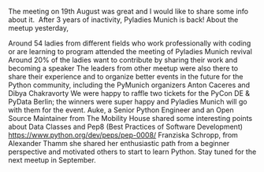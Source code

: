 The meeting on 19th August was great and I would like to share some info about it.
​
After 3 years of inactivity, Pyladies Munich is back!
About the meetup yesterday,

​Around 54 ladies from different fields who work professionally with coding or are learning to program attended the meeting of Pyladies Munich revival
Around 20% of the ladies want to contribute by sharing their work and becoming a speaker
The leaders from other meetup were also there to share their experience and to organize better events in the future for the Python community, including the PyMunich organizers Anton Caceres and Dibya Chakravorty
We were happy to raffle two tickets for the PyCon DE & PyData Berlin; the winners were super happy and Pyladies Munich will go with them for the event.
 Auke, a Senior Python Engineer and an Open Source Maintainer from The Mobility House shared some interesting points about Data Classes and Pep8 (Best Practices of Software Development) https://www.python.org/dev/peps/pep-0008/
Franziska Schropp, from Alexander Thamm she shared her enthusiastic path from a beginner perspective and motivated others to start to learn Python.
Stay tuned for the next meetup in September.

